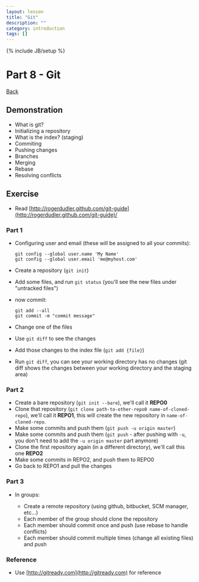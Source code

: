 ```yaml
---
layout: lesson
title: "Git"
description: ""
category: introduction
tags: []
---
```

{% include JB/setup %}

Part 8 - Git
============

[Back](../index.html)

Demonstration
-------------

-   What is git?
-   Initializing a repository
-   What is the index? (staging)
-   Commiting
-   Pushing changes
-   Branches
-   Merging
-   Rebase
-   Resolving conflicts

Exercise
--------

-   Read
    [http://rogerdudler.github.com/git-guide](http://rogerdudler.github.com/git-guide)/

### Part 1

-   Configuring user and email (these will be assigned to all your
    commits):

        git config --global user.name 'My Name'
        git config --global user.email 'me@myhost.com'

-   Create a repository (`git init`)
-   Add some files, and run `git status` (you'll see the new files under
    "untracked files")
-   now commit:

        git add --all
        git commit -m "commit message"

-   Change one of the files
-   Use `git diff` to see the changes
-   Add those changes to the index file (`git add {file}`)
-   Run `git diff`, you can see your working directory has no changes
    (git diff shows the changes between your working directory and the
    staging area)

### Part 2

-   Create a bare repository (`git init --bare`), we'll call it
    **REPO0**
-   Clone that repository
    (`git clone path-to-other-repo0 name-of-cloned-repo`), we'll call it
    **REPO1**, this will create the new repository in
    `name-of-cloned-repo`.
-   Make some commits and push them (`git push -u origin master`)
-   Make some commits and push them (`git push` - after pushing with
    `-u`, you don't need to add the `-u origin master` part anymore)
-   Clone the first repository again (in a different directory), we'll
    call this one **REPO2**
-   Make some commits in REPO2, and push them to REPO0
-   Go back to REPO1 and pull the changes

### Part 3

-   In groups:

    -   Create a remote repository (using github, bitbucket, SCM
        manager, etc...)
    -   Each member of the group should clone the repository
    -   Each member should commit once and push (use rebase to handle
        conflicts)
    -   Each member should commit multiple times (change all existing
        files) and push

### Reference

-   Use [http://gitready.com](http://gitready.com) for reference

